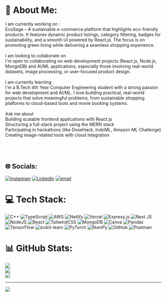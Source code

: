 # 💫 About Me:
 I am currently working on :<br>EcoSage – A sustainable e-commerce platform that highlights eco-friendly products. It features dynamic product listings, category filtering, badges for sustainability, and a smooth UI powered by React.js. The focus is on promoting green living while delivering a seamless shopping experience.<br><br> I am looking to collaborate on<br>I'm open to collaborating on web development projects (React.js, Node.js, MongoDB) and AI/ML applications, especially those involving real-world datasets, image processing, or user-focused product design.<br><br> I am currently learning<br>I'm a B.Tech 4th Year Computer Engineering student with a strong passion for web development and AI/ML. I love building practical, real-world projects that solve meaningful problems, from sustainable shopping platforms to cloud-based tools and movie booking systems.<br><br>Ask me about<br>Building scalable frontend applications with React.js<br>Structuring a full-stack project using the MERN stack<br>Participating in hackathons (like DoseHack, IndoML, Amazon ML Challenge)<br>Creating image-related tools with cloud integration<br><br><br><br>


## 🌐 Socials:
[![Instagram](https://img.shields.io/badge/Instagram-%23E4405F.svg?logo=Instagram&logoColor=white)](https://instagram.com/harshdhobi_) [![LinkedIn](https://img.shields.io/badge/LinkedIn-%230077B5.svg?logo=linkedin&logoColor=white)](http://www.linkedin.com/in/harsh-dhobi-a09222321) [![email](https://img.shields.io/badge/Email-D14836?logo=gmail&logoColor=white)](mailto:harshdhobi31@gmail.com) 

# 💻 Tech Stack:
![C++](https://img.shields.io/badge/c++-%2300599C.svg?style=for-the-badge&logo=c%2B%2B&logoColor=white) ![TypeScript](https://img.shields.io/badge/typescript-%23007ACC.svg?style=for-the-badge&logo=typescript&logoColor=white) ![AWS](https://img.shields.io/badge/AWS-%23FF9900.svg?style=for-the-badge&logo=amazon-aws&logoColor=white) ![Netlify](https://img.shields.io/badge/netlify-%23000000.svg?style=for-the-badge&logo=netlify&logoColor=#00C7B7) ![Vercel](https://img.shields.io/badge/vercel-%23000000.svg?style=for-the-badge&logo=vercel&logoColor=white) ![Express.js](https://img.shields.io/badge/express.js-%23404d59.svg?style=for-the-badge&logo=express&logoColor=%2361DAFB) ![Next JS](https://img.shields.io/badge/Next-black?style=for-the-badge&logo=next.js&logoColor=white) ![NodeJS](https://img.shields.io/badge/node.js-6DA55F?style=for-the-badge&logo=node.js&logoColor=white) ![React](https://img.shields.io/badge/react-%2320232a.svg?style=for-the-badge&logo=react&logoColor=%2361DAFB) ![TailwindCSS](https://img.shields.io/badge/tailwindcss-%2338B2AC.svg?style=for-the-badge&logo=tailwind-css&logoColor=white) ![MongoDB](https://img.shields.io/badge/MongoDB-%234ea94b.svg?style=for-the-badge&logo=mongodb&logoColor=white) ![Canva](https://img.shields.io/badge/Canva-%2300C4CC.svg?style=for-the-badge&logo=Canva&logoColor=white) ![Pandas](https://img.shields.io/badge/pandas-%23150458.svg?style=for-the-badge&logo=pandas&logoColor=white) ![TensorFlow](https://img.shields.io/badge/TensorFlow-%23FF6F00.svg?style=for-the-badge&logo=TensorFlow&logoColor=white) ![scikit-learn](https://img.shields.io/badge/scikit--learn-%23F7931E.svg?style=for-the-badge&logo=scikit-learn&logoColor=white) ![PyTorch](https://img.shields.io/badge/PyTorch-%23EE4C2C.svg?style=for-the-badge&logo=PyTorch&logoColor=white) ![NumPy](https://img.shields.io/badge/numpy-%23013243.svg?style=for-the-badge&logo=numpy&logoColor=white) ![GitHub](https://img.shields.io/badge/github-%23121011.svg?style=for-the-badge&logo=github&logoColor=white) ![Postman](https://img.shields.io/badge/Postman-FF6C37?style=for-the-badge&logo=postman&logoColor=white)
# 📊 GitHub Stats:
![](https://github-readme-stats.vercel.app/api?username=harshdhobi3108&theme=dark&hide_border=true&include_all_commits=false&count_private=false)<br/>
![](https://nirzak-streak-stats.vercel.app/?user=harshdhobi3108&theme=dark&hide_border=true)<br/>
![](https://github-readme-stats.vercel.app/api/top-langs/?username=harshdhobi3108&theme=dark&hide_border=true&include_all_commits=false&count_private=false&layout=compact)

---
[![](https://visitcount.itsvg.in/api?id=harshdhobi3108&icon=0&color=0)](https://visitcount.itsvg.in)

<!-- Proudly created with GPRM ( https://gprm.itsvg.in ) -->
